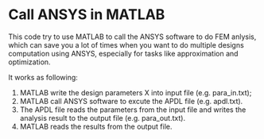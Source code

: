 # Call ANSYS in MATLAB
This code try to use MATLAB to call the ANSYS software to do FEM anlysis, which can save you a lot of times when you want to do multiple designs computation using ANSYS, especially for tasks like approximation and optimization. 

It works as following:

1. MATLAB write the design parameters X into input file (e.g. para_in.txt);
2. MATLAB call ANSYS software to excute the APDL file (e.g. apdl.txt). 
3. The APDL file reads the parameters from the input file and writes the analysis result to the output file (e.g. para_out.txt).
4. MATLAB reads the  results from the output file.

